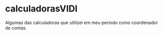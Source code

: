 # calculadorasVIDI
Algumas das calculadoras que utilizei em meu período como coordenador de contas.
